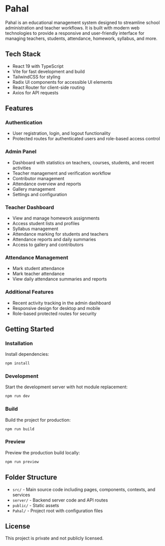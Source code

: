 # Pahal

Pahal is an educational management system designed to streamline school administration and teacher workflows. It is built with modern web technologies to provide a responsive and user-friendly interface for managing teachers, students, attendance, homework, syllabus, and more.

## Tech Stack

- React 19 with TypeScript
- Vite for fast development and build
- TailwindCSS for styling
- Radix UI components for accessible UI elements
- React Router for client-side routing
- Axios for API requests

## Features

### Authentication
- User registration, login, and logout functionality
- Protected routes for authenticated users and role-based access control

### Admin Panel
- Dashboard with statistics on teachers, courses, students, and recent activities
- Teacher management and verification workflow
- Contributor management
- Attendance overview and reports
- Gallery management
- Settings and configuration

### Teacher Dashboard
- View and manage homework assignments
- Access student lists and profiles
- Syllabus management
- Attendance marking for students and teachers
- Attendance reports and daily summaries
- Access to gallery and contributors

### Attendance Management
- Mark student attendance
- Mark teacher attendance
- View daily attendance summaries and reports

### Additional Features
- Recent activity tracking in the admin dashboard
- Responsive design for desktop and mobile
- Role-based protected routes for security

## Getting Started

### Installation

Install dependencies:

```bash
npm install
```

### Development

Start the development server with hot module replacement:

```bash
npm run dev
```

### Build

Build the project for production:

```bash
npm run build
```

### Preview

Preview the production build locally:

```bash
npm run preview
```

## Folder Structure

- `src/` - Main source code including pages, components, contexts, and services
- `server/` - Backend server code and API routes
- `public/` - Static assets
- `Pahal/` - Project root with configuration files

## License

This project is private and not publicly licensed.
